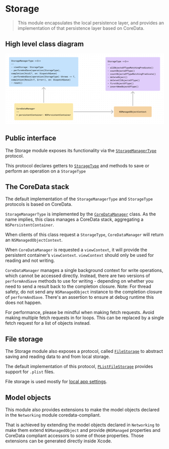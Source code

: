 # Storage

> This module encapsulates the local persistence layer, and provides an implementation of that persistence layer based on CoreData.  

## High level class diagram
![Storage high level class diagram](images/storage.png)

## Public interface
The Storage module exposes its functionality via the [`StorageManagerType`](../Storage/Storage/Protocols/StorageManagerType.swift) protocol. 

This protocol declares getters to [`StorageType`](../Storage/Storage/Protocols/StorageType.swift) and methods to save or perform an operation on a `StorageType` 

## The CoreData stack
The default implementation of the `StorageManagerType` and `StorageType` protocols is based on CoreData.

 `StorageManagerType` is implemented by the [`CoreDataManager`](../Storage/Storage/CoreData/CoreDataManager.swift) class. As the name implies, this class manages a CoreData stack, aggregating a `NSPersistentContainer`.

When clients of this class request a `StorageType`, `CoreDataManager` will return an `NSManagedObjectContext`. 

When `CoreDataManager` is requested a  `viewContext`, it will provide  the persistent container’s `viewContext`. `viewContext` should only be used for reading and not writing.

`CoreDataManager` manages a single background context for write operations, which cannot be accessed directly. Instead, there are two versions of `performAndSave` methods to use for writing - depending on whether you need to send a result back to the completion closure. 
Note: For thread safety, do not send any `NSManagedObject` instance to the completion closure of `performAndSave`. There's an assertion to ensure at debug runtime this does not happen.

For performance, please be mindful when making fetch requests. Avoid making multiple fetch requests in for loops. This can be replaced by a single fetch request for a list of objects instead.

## File storage
The Storage module also exposes a protocol, called [`FileStorage`](../Storage/Storage/Protocols/FileStorage.swift) to abstract saving and reading data to and from local storage. 

The default implementation of this protocol, [`PListFileStorage`](../Storage/Storage/Tools/PListFileStorage.swift) provides support for `.plist` files.  

File storage is used mostly for [local app settings](app-local-settings.md).

## Model objects
This module also provides extensions to make the model objects declared in the `Networking` module coredata-compliant.  

That is achieved by extending the model objects declared in `Networking` to make them extend `NSManagedObject` and provide `@NSManaged` properties and CoreData compliant accessors to some of those properties. Those extensions can be generated directly inside Xcode.

